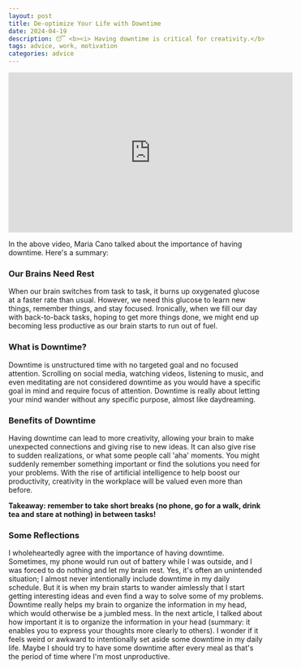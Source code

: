 ```yaml
---
layout: post
title: De-optimize Your Life with Downtime
date: 2024-04-19
description: 😴 <b><i> Having downtime is critical for creativity.</b></i>
tags: advice, work, motivation
categories: advice
---
```


<iframe width="560" height="315" src="https://www.youtube.com/embed/cqdm9z3oF0c?si=IRpkhJb8T2ayQfbw" title="YouTube video player" frameborder="0" allow="accelerometer; autoplay; clipboard-write; encrypted-media; gyroscope; picture-in-picture; web-share" referrerpolicy="strict-origin-when-cross-origin" allowfullscreen></iframe>

In the above video, Maria Cano talked about the importance of having downtime. Here's a summary:

### Our Brains Need Rest
When our brain switches from task to task, it burns up oxygenated glucose at a faster rate than usual. However, we need this glucose to learn new things, remember things, and stay focused. Ironically, when we fill our day with back-to-back tasks, hoping to get more things done, we might end up becoming less productive as our brain starts to run out of fuel.

### What is Downtime?
Downtime is unstructured time with no targeted goal and no focused attention. Scrolling on social media, watching videos, listening to music, and even meditating are not considered downtime as you would have a specific goal in mind and require focus of attention. Downtime is really about letting your mind wander without any specific purpose, almost like daydreaming.

### Benefits of Downtime
Having downtime can lead to more creativity, allowing your brain to make unexpected connections and giving rise to new ideas. It can also give rise to sudden realizations, or what some people call 'aha' moments. You might suddenly remember something important or find the solutions you need for your problems. With the rise of artificial intelligence to help boost our productivity, creativity in the workplace will be valued even more than before.

**Takeaway: remember to take short breaks (no phone, go for a walk, drink tea and stare at nothing) in between tasks!**

### Some Reflections
I wholeheartedly agree with the importance of having downtime. Sometimes, my phone would run out of battery while I was outside, and I was forced to do nothing and let my brain rest. Yes, it's often an unintended situation; I almost never intentionally include downtime in my daily schedule. But it is when my brain starts to wander aimlessly that I start getting interesting ideas and even find a way to solve some of my problems. Downtime really helps my brain to organize the information in my head, which would otherwise be a jumbled mess. In the next article, I talked about how important it is to organize the information in your head (summary: it enables you to express your thoughts more clearly to others). I wonder if it feels weird or awkward to intentionally set aside some downtime in my daily life. Maybe I should try to have some downtime after every meal as that's the period of time where I'm most unproductive.